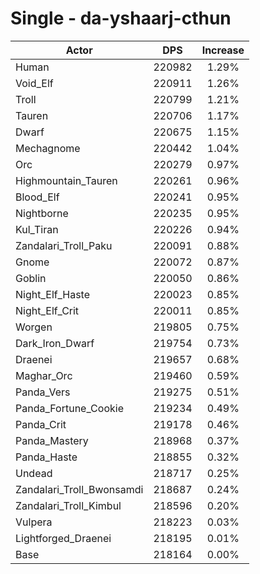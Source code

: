 # Single - da-yshaarj-cthun
| Actor | DPS | Increase |
|---|:---:|:---:|
|Human|220982|1.29%|
|Void_Elf|220911|1.26%|
|Troll|220799|1.21%|
|Tauren|220706|1.17%|
|Dwarf|220675|1.15%|
|Mechagnome|220442|1.04%|
|Orc|220279|0.97%|
|Highmountain_Tauren|220261|0.96%|
|Blood_Elf|220241|0.95%|
|Nightborne|220235|0.95%|
|Kul_Tiran|220226|0.94%|
|Zandalari_Troll_Paku|220091|0.88%|
|Gnome|220072|0.87%|
|Goblin|220050|0.86%|
|Night_Elf_Haste|220023|0.85%|
|Night_Elf_Crit|220011|0.85%|
|Worgen|219805|0.75%|
|Dark_Iron_Dwarf|219754|0.73%|
|Draenei|219657|0.68%|
|Maghar_Orc|219460|0.59%|
|Panda_Vers|219275|0.51%|
|Panda_Fortune_Cookie|219234|0.49%|
|Panda_Crit|219178|0.46%|
|Panda_Mastery|218968|0.37%|
|Panda_Haste|218855|0.32%|
|Undead|218717|0.25%|
|Zandalari_Troll_Bwonsamdi|218687|0.24%|
|Zandalari_Troll_Kimbul|218596|0.20%|
|Vulpera|218223|0.03%|
|Lightforged_Draenei|218195|0.01%|
|Base|218164|0.00%|
